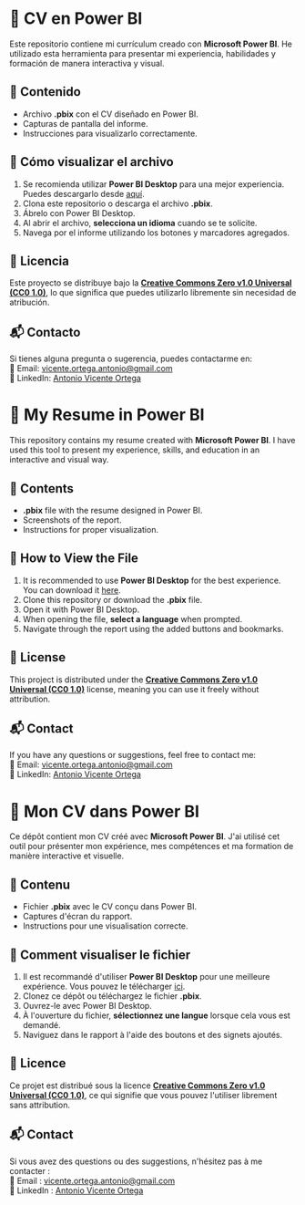 # 📄 CV en Power BI  
Este repositorio contiene mi currículum creado con **Microsoft Power BI**. He utilizado esta herramienta para presentar mi experiencia, habilidades y formación de manera interactiva y visual.  

## 📌 Contenido  
- Archivo **.pbix** con el CV diseñado en Power BI.  
- Capturas de pantalla del informe.  
- Instrucciones para visualizarlo correctamente.  

## 🚀 Cómo visualizar el archivo  
1. Se recomienda utilizar **Power BI Desktop** para una mejor experiencia. Puedes descargarlo desde [aquí](https://powerbi.microsoft.com/es-es/downloads/).  
2. Clona este repositorio o descarga el archivo **.pbix**.  
3. Ábrelo con Power BI Desktop.  
4. Al abrir el archivo, **selecciona un idioma** cuando se te solicite.  
5. Navega por el informe utilizando los botones y marcadores agregados.  

## 📜 Licencia  
Este proyecto se distribuye bajo la **[Creative Commons Zero v1.0 Universal (CC0 1.0)](https://creativecommons.org/publicdomain/zero/1.0/)**, lo que significa que puedes utilizarlo libremente sin necesidad de atribución.  

## 📬 Contacto  
Si tienes alguna pregunta o sugerencia, puedes contactarme en:  
📧 Email: [vicente.ortega.antonio@gmail.com](mailto:vicente.ortega.antonio@gmail.com)  
🔗 LinkedIn: [Antonio Vicente Ortega](https://www.linkedin.com/in/antonio-vicente-ortega/)  


 

# 📄 My Resume in Power BI  

This repository contains my resume created with **Microsoft Power BI**. I have used this tool to present my experience, skills, and education in an interactive and visual way.  

## 📌 Contents  
- **.pbix** file with the resume designed in Power BI.  
- Screenshots of the report.  
- Instructions for proper visualization.  

## 🚀 How to View the File  
1. It is recommended to use **Power BI Desktop** for the best experience. You can download it [here](https://powerbi.microsoft.com/en-us/downloads/).  
2. Clone this repository or download the **.pbix** file.  
3. Open it with Power BI Desktop.  
4. When opening the file, **select a language** when prompted.  
5. Navigate through the report using the added buttons and bookmarks.  

## 📜 License  
This project is distributed under the **[Creative Commons Zero v1.0 Universal (CC0 1.0)](https://creativecommons.org/publicdomain/zero/1.0/)** license, meaning you can use it freely without attribution.  

## 📬 Contact  
If you have any questions or suggestions, feel free to contact me:  
📧 Email: [vicente.ortega.antonio@gmail.com](mailto:vicente.ortega.antonio@gmail.com)  
🔗 LinkedIn: [Antonio Vicente Ortega](https://www.linkedin.com/in/antonio-vicente-ortega/)  





# 📄 Mon CV dans Power BI  

Ce dépôt contient mon CV créé avec **Microsoft Power BI**. J'ai utilisé cet outil pour présenter mon expérience, mes compétences et ma formation de manière interactive et visuelle.  

## 📌 Contenu  
- Fichier **.pbix** avec le CV conçu dans Power BI.  
- Captures d'écran du rapport.  
- Instructions pour une visualisation correcte.  

## 🚀 Comment visualiser le fichier  
1. Il est recommandé d'utiliser **Power BI Desktop** pour une meilleure expérience. Vous pouvez le télécharger [ici](https://powerbi.microsoft.com/fr-fr/downloads/).  
2. Clonez ce dépôt ou téléchargez le fichier **.pbix**.  
3. Ouvrez-le avec Power BI Desktop.  
4. À l'ouverture du fichier, **sélectionnez une langue** lorsque cela vous est demandé.  
5. Naviguez dans le rapport à l'aide des boutons et des signets ajoutés.  

## 📜 Licence  
Ce projet est distribué sous la licence **[Creative Commons Zero v1.0 Universal (CC0 1.0)](https://creativecommons.org/publicdomain/zero/1.0/)**, ce qui signifie que vous pouvez l'utiliser librement sans attribution.  

## 📬 Contact  
Si vous avez des questions ou des suggestions, n'hésitez pas à me contacter :  
📧 Email : [vicente.ortega.antonio@gmail.com](mailto:vicente.ortega.antonio@gmail.com)  
🔗 LinkedIn : [Antonio Vicente Ortega](https://www.linkedin.com/in/antonio-vicente-ortega/)  
